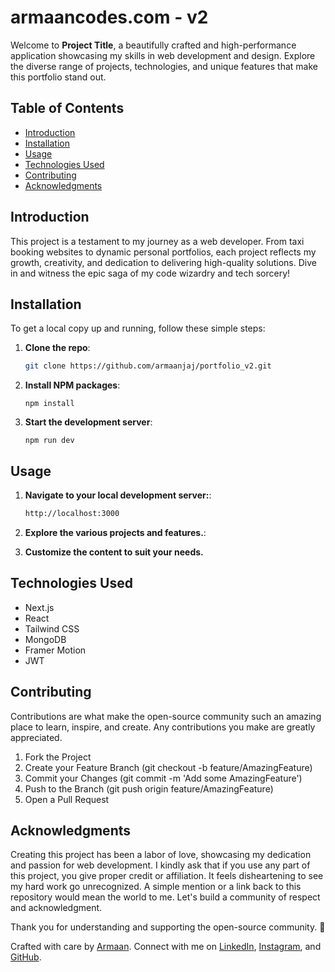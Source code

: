 # armaancodes.com - v2

Welcome to **Project Title**, a beautifully crafted and high-performance application showcasing my skills in web development and design. Explore the diverse range of projects, technologies, and unique features that make this portfolio stand out.

## Table of Contents

-   [Introduction](#introduction)
-   [Installation](#installation)
-   [Usage](#usage)
-   [Technologies Used](#technologies-used)
-   [Contributing](#contributing)
-   [Acknowledgments](#acknowledgments)

## Introduction

This project is a testament to my journey as a web developer. From taxi booking websites to dynamic personal portfolios, each project reflects my growth, creativity, and dedication to delivering high-quality solutions. Dive in and witness the epic saga of my code wizardry and tech sorcery!

## Installation

To get a local copy up and running, follow these simple steps:

1. **Clone the repo**:
    ```sh
    git clone https://github.com/armaanjaj/portfolio_v2.git
    ```
2. **Install NPM packages**:
    ```
    npm install
    ```
3. **Start the development server**:
    ```
    npm run dev
    ```

## Usage

1. **Navigate to your local development server:**:
    ```sh
    http://localhost:3000
    ```
2. **Explore the various projects and features.**:

3. **Customize the content to suit your needs.**

## Technologies Used

-   Next.js
-   React
-   Tailwind CSS
-   MongoDB
-   Framer Motion
-   JWT

## Contributing

Contributions are what make the open-source community such an amazing place to learn, inspire, and create. Any contributions you make are greatly appreciated.

1. Fork the Project
2. Create your Feature Branch (git checkout -b feature/AmazingFeature)
3. Commit your Changes (git commit -m 'Add some AmazingFeature')
4. Push to the Branch (git push origin feature/AmazingFeature)
5. Open a Pull Request

## Acknowledgments

Creating this project has been a labor of love, showcasing my dedication and passion for web development. I kindly ask that if you use any part of this project, you give proper credit or affiliation. It feels disheartening to see my hard work go unrecognized. A simple mention or a link back to this repository would mean the world to me. Let's build a community of respect and acknowledgment.

Thank you for understanding and supporting the open-source community. 💖

Crafted with care by [Armaan](https://www.armaancodes.com). Connect with me on [LinkedIn](https://www.linkedin.com/in/connectarmaan/), [Instagram](https://www.instagram.com/armaan_jaj/), and [GitHub](https://github.com/armaanjaj).
